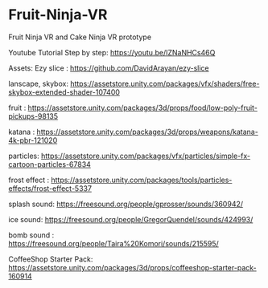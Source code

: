 # Fruit-Ninja-VR
Fruit Ninja VR and Cake Ninja VR prototype


Youtube Tutorial Step by step:
https://youtu.be/IZNaNHCs46Q


Assets:
Ezy slice : 
https://github.com/DavidArayan/ezy-slice

lanscape, skybox:
https://assetstore.unity.com/packages/vfx/shaders/free-skybox-extended-shader-107400

fruit :
https://assetstore.unity.com/packages/3d/props/food/low-poly-fruit-pickups-98135

katana :
https://assetstore.unity.com/packages/3d/props/weapons/katana-4k-pbr-121020

particles:
https://assetstore.unity.com/packages/vfx/particles/simple-fx-cartoon-particles-67834

frost effect :
https://assetstore.unity.com/packages/tools/particles-effects/frost-effect-5337

splash sound: 
https://freesound.org/people/gprosser/sounds/360942/

ice sound: 
https://freesound.org/people/GregorQuendel/sounds/424993/

bomb sound : 
https://freesound.org/people/Taira%20Komori/sounds/215595/

CoffeeShop Starter Pack: 
https://assetstore.unity.com/packages/3d/props/coffeeshop-starter-pack-160914
